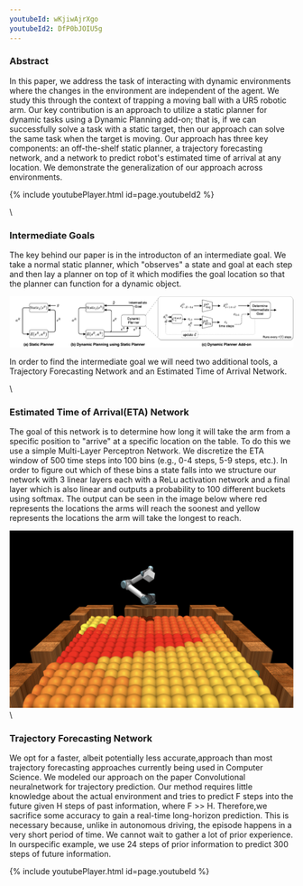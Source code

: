 ```yaml
---
youtubeId: wKjiwAjrXgo
youtubeId2: DfP0bJOIU5g
---
```

### Abstract

In this paper, we address the task of interacting with dynamic environments where the changes in the environment are independent of the agent. We study this through the context of trapping a moving ball with a UR5 robotic arm. Our key contribution is an approach to utilize a static planner for dynamic tasks using a Dynamic Planning add-on; that is, if we can successfully solve a task with a static target, then our approach can solve the same task when the target is moving. Our approach has three key components: an off-the-shelf static planner, a trajectory forecasting network, and a network to predict robot's estimated time of arrival at any location. We demonstrate the generalization of our approach across environments.

{% include youtubePlayer.html id=page.youtubeId2 %}

\


### Intermediate Goals

The key behind our paper is in the introducton of an intermediate goal. We take a normal static planner, which "observes" a state and goal at each step and then lay a planner on top of it which modifies the goal location so that the planner can function for a dynamic object.

![Static vs Dynamic Planer](/img/static-vs-dynamic.png)

In order to find the intermediate goal we will need two additional tools, a Trajectory Forecasting Network and an Estimated Time of Arrival Network.

\


### Estimated Time of Arrival(ETA) Network

The goal of this network is to determine how long it will take the arm from a specific position to "arrive" at a specific location on the table. To do this we use a simple Multi-Layer Perceptron Network. We discretize the ETA window of 500 time steps into 100 bins (e.g., 0-4 steps, 5-9 steps, etc.). In order to figure out which of these bins a state falls into we structure our network with 3 linear layers each with a ReLu activation network and a final layer which is also linear and outputs a probability to 100 different buckets using softmax. The output can be seen in the image below where red represents the locations the arms will reach the soonest and yellow represents the locations the arm will take the longest to reach.

![ETA Network](/img/eta.png)
\


### Trajectory Forecasting Network

We opt for a faster, albeit potentially less accurate,approach than most trajectory forecasting approaches currently being used in Computer Science. We modeled our approach on the paper Convolutional  neuralnetwork for trajectory prediction. Our method requires little knowledge about the actual environment and tries to predict F steps into the future given H steps of past information, where F >> H. Therefore,we sacrifice some accuracy to gain a real-time long-horizon prediction. This is necessary because, unlike in autonomous driving, the episode happens in a very short period of time. We  cannot  wait  to  gather  a  lot  of  prior  experience.  In  ourspecific  example,  we  use 24 steps  of  prior  information  to predict 300 steps of future information. 

{% include youtubePlayer.html id=page.youtubeId %}

